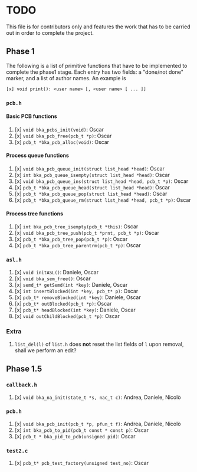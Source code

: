 # TODO
This file is for contributors only and features the work that has to be carried
out in order to complete the project.

## Phase 1
The following is a list of primitive functions that have to be implemented to
complete the phase1 stage. Each entry has two fields: a "done/not done" marker,
and a list of author names. An example is

```
[x] void print(): <user name> [, <user name> [ ... ]]
```

### `pcb.h`
#### Basic PCB functions
1. [x] `void bka_pcbs_init(void)`: Oscar
1. [x] `void bka_pcb_free(pcb_t *p)`: Oscar
1. [x] `pcb_t *bka_pcb_alloc(void)`: Oscar

#### Process queue functions
1. [x] `void bka_pcb_queue_init(struct list_head *head)`: Oscar
1. [x] `int bka_pcb_queue_isempty(struct list_head *head)`: Oscar
1. [x] `void bka_pcb_queue_ins(struct list_head *head, pcb_t *p)`: Oscar
1. [x] `pcb_t *bka_pcb_queue_head(struct list_head *head)`: Oscar
1. [x] `pcb_t *bka_pcb_queue_pop(struct list_head *head)`: Oscar
1. [x] `pcb_t *bka_pcb_queue_rm(struct list_head *head, pcb_t *p)`: Oscar

#### Process tree functions
1. [x] `int bka_pcb_tree_isempty(pcb_t *this)`: Oscar
1. [x] `void bka_pcb_tree_push(pcb_t *prnt, pcb_t *p)`: Oscar
1. [x] `pcb_t *bka_pcb_tree_pop(pcb_t *p)`: Oscar
1. [x] `pcb_t *bka_pcb_tree_parentrm(pcb_t *p)`: Oscar

### `asl.h`
1. [x] `void initASL()`: Daniele, Oscar
1. [x] `void bka_sem_free()`: Oscar
1. [x] `semd_t* getSemd(int *key)`: Daniele, Oscar
1. [x] `int insertBlocked(int *key, pcb_t* p)`: Oscar
1. [x] `pcb_t* removeBlocked(int *key)`: Daniele, Oscar
1. [x] `pcb_t* outBlocked(pcb_t *p)`: Oscar
1. [x] `pcb_t* headBlocked(int *key)`: Daniele, Oscar
1. [x] `void outChildBlocked(pcb_t *p)`: Oscar

### Extra
1. `list_del(l)` of `list.h` does **not** reset the list fields of `l` upon
 removal, shall we perform an edit?


## Phase 1.5
### `callback.h`
1. [x] `void bka_na_init(state_t *s, nac_t c)`: Andrea, Daniele, Nicolò

### `pcb.h`
1. [x] `void bka_pcb_init(pcb_t *p, pfun_t f)`: Andrea, Daniele, Nicolò
1. [x] `int bka_pcb_to_pid(pcb_t const * const p)`: Oscar
1. [x] `pcb_t * bka_pid_to_pcb(unsigned pid)`: Oscar

### `test2.c`
1. [x] `pcb_t* pcb_test_factory(unsigned test_no)`: Oscar
